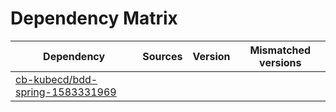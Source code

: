 # Dependency Matrix

Dependency | Sources | Version | Mismatched versions
---------- | ------- | ------- | -------------------
[cb-kubecd/bdd-spring-1583331969](https://github.com/cb-kubecd/bdd-spring-1583331969.git) |  | []() | 
